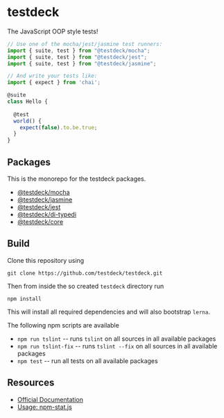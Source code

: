 # testdeck 

The JavaScript OOP style tests!

```TypeScript
// Use one of the mocha/jest/jasmine test runners:
import { suite, test } from "@testdeck/mocha";
import { suite, test } from "@testdeck/jest";
import { suite, test } from "@testdeck/jasmine";

// And write your tests like:
import { expect } from 'chai';

@suite
class Hello {
  
  @test
  world() {
    expect(false).to.be.true;
  }
}
```

## Packages
This is the monorepo for the testdeck packages.

- [@testdeck/mocha](./packages/mocha)
- [@testdeck/jasmine](./packages/jasmine)
- [@testdeck/jest](./packages/jest)
- [@testdeck/di-typedi](./packages/di-typedi)
- [@testdeck/core](./packages/core)

## Build

Clone this repository using

```
git clone https://github.com/testdeck/testdeck.git
```

Then from inside the so created `testdeck` directory run

```
npm install 
```

This will install all required dependencies and will also bootstrap `lerna`.

The following npm scripts are available

- `npm run tslint`      -- runs `tslint` on all sources in all available packages
- `npm run tslint-fix`  -- runs `tslint --fix` on all sources in all available packages
- `npm test`            -- run all tests on all available packages

## Resources 

- [Official Documentation](https://testdeck.org)
- [Usage: npm-stat.js](https://npm-stat.com/charts.html?package=mocha-typescript&package=%40testdeck%2Fmocha&package=%40testdeck%2Fjest&package=%40testdeck%2Fmocha&package=%40testdeck%2Fjasmine)
